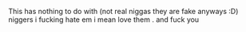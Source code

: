 This has nothing to do with (not real niggas they are fake anyways :D) niggers i fucking hate em i mean love them . and fuck you
